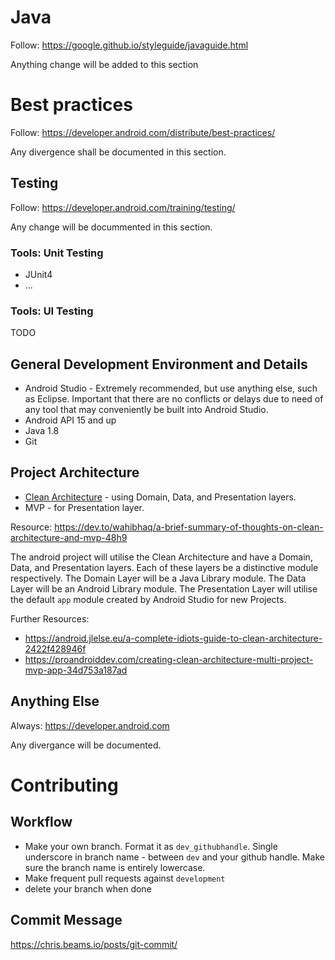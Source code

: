 # Java

Follow: https://google.github.io/styleguide/javaguide.html

Anything change will be added to this section

# Best practices

Follow: https://developer.android.com/distribute/best-practices/

Any divergence shall be documented in this section. 

## Testing

Follow: https://developer.android.com/training/testing/

Any change will be docummented in this section.

### Tools: Unit Testing

* JUnit4
* ...

### Tools: UI Testing

TODO

## General Development Environment and Details

* Android Studio - Extremely recommended, but use anything else, such as Eclipse. Important that there are no conflicts or delays due to need of any tool that may conveniently be built into Android Studio. 
* Android API 15 and up
* Java 1.8
* Git

## Project Architecture

* [Clean Architecture](https://8thlight.com/blog/uncle-bob/2012/08/13/the-clean-architecture.html) - using Domain, Data, and Presentation layers.
* MVP - for Presentation layer. 

Resource: https://dev.to/wahibhaq/a-brief-summary-of-thoughts-on-clean-architecture-and-mvp-48h9

The android project will utilise the Clean Architecture and have a Domain, Data, and Presentation layers. Each of these layers be a distinctive module respectively. The Domain Layer will be a Java Library module. The Data Layer will be an Android Library module. The Presentation Layer will utilise the default `app` module created by Android Studio for new Projects. 

Further Resources:

* https://android.jlelse.eu/a-complete-idiots-guide-to-clean-architecture-2422f428946f
* https://proandroiddev.com/creating-clean-architecture-multi-project-mvp-app-34d753a187ad

## Anything Else

Always: https://developer.android.com

Any divergance will be documented. 

# Contributing

## Workflow

* Make your own branch. Format it as `dev_githubhandle`. Single underscore in branch name - between `dev` and your github handle. Make sure the branch name is entirely lowercase.
* Make frequent pull requests against `development`
* delete your branch when done

## Commit Message

https://chris.beams.io/posts/git-commit/


